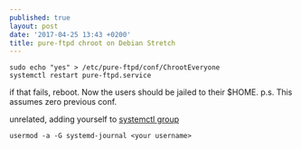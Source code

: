 ```yaml
---
published: true
layout: post
date: '2017-04-25 13:43 +0200'
title: pure-ftpd chroot on Debian Stretch
---
```

    sudo echo "yes" > /etc/pure-ftpd/conf/ChrootEveryone
    systemctl restart pure-ftpd.service
    
if that fails, reboot. Now the users should be jailed to their $HOME. p.s. This assumes zero previous conf.

unrelated, adding yourself to [systemctl group](https://medium.com/@johannes_gehrs/getting-started-with-systemd-on-debian-jessie-e024758ca63d)

    usermod -a -G systemd-journal <your username>

    
